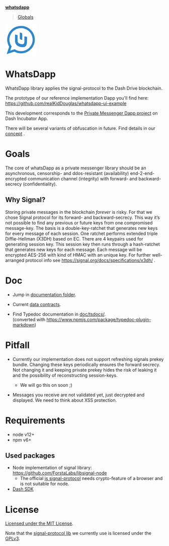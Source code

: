 **[whatsdapp](README.md)**

> [Globals](globals.md)

<img src="/images/whatsDapp.png" width="100" height="100">

# WhatsDapp

WhatsDapp library applies the signal-protocol to the Dash Drive blockchain.

The prototype of our reference implementation Dapp you'll find here:
https://github.com/realKidDouglas/whatsdapp-ui-example

This development corresponds to the [Private Messenger Dapp project](https://trello.com/c/LUyEnwJ9/46-private-messenger-dapp) 
on Dash Incubator App.

There will be several variants of obfuscation in future. 
Find details in our [concept](https://docs.google.com/document/d/e/2PACX-1vSFlK-EMX8ItSCOH4cqDLcNncb--vzK2EI-3xzjWPwwbM9IGRj4j4wabeyc7QlZ_E1iSjReXZkC7VMr/pub)
.

# Goals
The core of whatsDapp as a private messenger library should be an asynchronous, 
censorship- and ddos-resistant (availability) end-2-end-encrypted communication channel (integrity) 
with forward- and backward-secrecy (confidentiality).

## Why Signal?
Storing private messages in the blockchain *forever* is risky.
For that we chose Signal protocol for its forward- and backward-secrecy. 
This way it’s not possible to find any previous or future keys from one compromised message-key. 
The basis is a double-key-ratchet that generates new keys for every message of each session. 
One ratchet performs extended triple Diffie-Hellman (X3DH) based on EC. 
There are 4 keypairs used for generating session key. 
This session key then runs through a hash-ratchet that generates new keys for each message. 
Each message will be encrypted AES-256 with kind of HMAC with an unique key. 
For further well-arranged protocol info see https://signal.org/docs/specifications/x3dh/ .

# Doc

- Jump in [documentation folder](/doc).

- Current [data contracts](/doc/data_contracts.md).

- Find Typedoc documentation in [doc/tsdocs/](/doc/tsdocs/).  
(converted with https://www.npmjs.com/package/typedoc-plugin-markdown)

# Pitfall

- Currently our implementation does not support refreshing signals prekey bundle. 
  Changing these keys periodically ensures the forward secrecy.
  Not changing it and keeping private prekey hides the risk of leaking it and the possibility of reconstructing session-keys.
  - We will go this on soon ;)

- Messages you receive are not validated yet, just decrypted and displayed. We need to think about XSS protection.

# Requirements
 - node v12+
 - npm v6+

## Used packages

- Node implementation of signal library: https://github.com/ForstaLabs/libsignal-node
  - The official [js signal-protocol](https://github.com/signalapp/libsignal-protocol-javascript) 
  needs crypto-feature of a browser and is not suitable for node.
- [Dash SDK](https://github.com/dashevo/js-dash-sdk)

# License
[Licensed under the MIT License](https://opensource.org/licenses/MIT).

Note that the [signal-protocol lib](https://www.npmjs.com/package/libsignal) we currently use is licensed under the [GPLv3](http://www.gnu.org/licenses/gpl-3.0.html).
